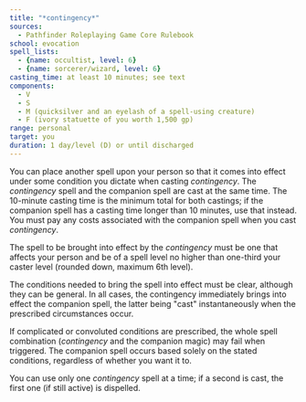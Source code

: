 ```yaml
---
title: "*contingency*"
sources:
  - Pathfinder Roleplaying Game Core Rulebook
school: evocation
spell_lists:
  - {name: occultist, level: 6}
  - {name: sorcerer/wizard, level: 6}
casting_time: at least 10 minutes; see text
components:
  - V
  - S
  - M (quicksilver and an eyelash of a spell-using creature)
  - F (ivory statuette of you worth 1,500 gp)
range: personal
target: you
duration: 1 day/level (D) or until discharged
---
```


You can place another spell upon your person so that it comes into effect under some condition you dictate when casting *contingency*. The *contingency* spell and the companion spell are cast at the same time. The 10-minute casting time is the minimum total for both castings; if the companion spell has a casting time longer than 10 minutes, use that instead. You must pay any costs associated with the companion spell when you cast *contingency*.

The spell to be brought into effect by the *contingency* must be one that affects your person and be of a spell level no higher than one-third your caster level (rounded down, maximum 6th level).

The conditions needed to bring the spell into effect must be clear, although they can be general. In all cases, the contingency immediately brings into effect the companion spell, the latter being "cast" instantaneously when the prescribed circumstances occur.

If complicated or convoluted conditions are prescribed, the whole spell combination (*contingency* and the companion magic) may fail when triggered. The companion spell occurs based solely on the stated conditions, regardless of whether you want it to.

You can use only one *contingency* spell at a time; if a second is cast, the first one (if still active) is dispelled.

